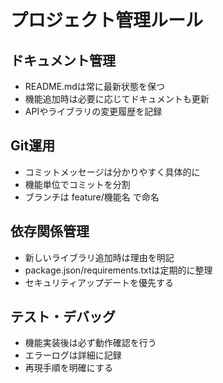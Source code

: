 # プロジェクト管理ルール

## ドキュメント管理
- README.mdは常に最新状態を保つ
- 機能追加時は必要に応じてドキュメントも更新
- APIやライブラリの変更履歴を記録

## Git運用
- コミットメッセージは分かりやすく具体的に
- 機能単位でコミットを分割
- ブランチは feature/機能名 で命名

## 依存関係管理
- 新しいライブラリ追加時は理由を明記
- package.json/requirements.txtは定期的に整理
- セキュリティアップデートを優先する

## テスト・デバッグ
- 機能実装後は必ず動作確認を行う
- エラーログは詳細に記録
- 再現手順を明確にする
